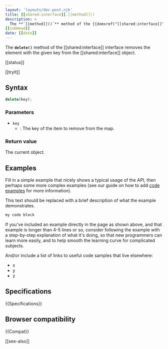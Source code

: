 ```yaml
---
layout: 'layouts/doc-post.njk'
title: [[shared:interface]].[[method]]()
description: >
  The **`[[method]]()`** method of the {{domxref("[[shared:interface]]")}} interface [[description]]
[[subHead]]
date: [[date]]
---
```


The **`delete()`** method of the [[shared:interface]] interface removes the element with the given key from the [[shared:interface]] object.

[[status]]

[[tryIt]]

## Syntax

```js
delete(key);
```

### Parameters

- `key`
  - : The key of the item to remove from the map.

### Return value

The current object.

## Examples

Fill in a simple example that nicely shows a typical usage of the API, then perhaps some more complex examples (see our guide on how to add [code examples](/en-US/docs/MDN/Contribute/Structures/Code_examples) for more information).

This text should be replaced with a brief description of what the example demonstrates.

```js
my code block
```

If you've included an example directly in the page as shown above, and that example is longer than 4-5 lines or so, consider following the example with a step-by-step explanation of what it's doing, so that new programmers can learn more easily, and to help smooth the learning curve for complicated subjects.

And/or include a list of links to useful code samples that live elsewhere:

*   x
*   y
*   z

## Specifications

{{Specifications}}

## Browser compatibility

{{Compat}}

[[see-also]]
